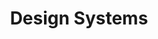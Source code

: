 ---
identification: '385751884'
title: Design Systems
description: 'The Design System initiative seeks  to empower volunteers with the tools, documentation and templates for creating and maintaining a design system for their HfLA projects.  As Hack for LA continues to scale it has become more essential to create consistent documentation and standards for design deliverables. 
<br /><br />
A Design System is a single source of truth for a website’s designers and developers– a collection of reusable components, styles, and code guided by clear standards and documentation. Design systems are now an industry standard used by the website teams of most major companies.'
# card image should be 600px wide x 400px high
image: /assets/images/projects/design-systems.jpg
alt: 'Hack for LA logo and the title of the project, Design Systems'
# hero image should be 1500px wide x 700px high
image-hero: /assets/images/projects/design-systems-hero.jpg
alt-hero: 'Design Systems hero background'
leadership:
  - name: Hana Stevenson
    role: Product Manager
    links:
      slack: 'https://hackforla.slack.com/team/DJ32EQPSL'
      github: 'https://github.com/hanastevenson'
    picture: 'https://avatars.githubusercontent.com/hanastevenson'
  - name: Nasim Biglari
    role: Research Lead
    links:
      slack: 'https://hackforla.slack.com/team/U01N30TK76W'
      github: 'https://github.com/nasimbiglari'
    picture: 'https://avatars.githubusercontent.com/nasimbiglari'
  - name: Ryan Curtis
    role: UX/UI Lead
    links:
      slack: 'https://hackforla.slack.com/team/U01UPE4RNHZ'
      github: 'https://github.com/rcurtis2'
    picture: 'https://avatars.githubusercontent.com/rcurtis2'
  - name: Anh Hoang
    role: UX/UI Designer
    links:
      slack: 'https://hackforla.slack.com/team/U025DUAKAPK'
      github: 'https://github.com/ahoang94'
    picture: 'https://avatars.githubusercontent.com/ahoang94'
  - name: Jeanette Renema
    role: UX Researcher
    links:
      slack: 'https://hackforla.slack.com/team/U02HE00UDQS'
      github: 'https://github.com/JeannyRen'
    picture: 'https://avatars.githubusercontent.com/JeannyRen'
  - name: Anthony Navarro-Liu
    role: UX Researcher
    links:
      slack: 'https://hackforla.slack.com/team/U02H764K6D8'
      github: 'https://github.com/navarroliuanthony'
    picture: 'https://avatars.githubusercontent.com/navarroliuanthony'
  - name: Anna Knutson
    role: UX Researcher
    links:
      slack: 'https://hackforla.slack.com/team/U02HDMN9JD9'
      github: 'https://github.com/avknutson'
    picture: 'https://avatars.githubusercontent.com/avknutson'
  - name: Bernard Adesina
    role: UX/UI Designer
    links:
      slack: 'https://hackforla.slack.com/team/U01FAP6GL23'
      github: 'https://github.com/AdesinaBernard'
    picture: 'https://avatars.githubusercontent.com/AdesinaBernard'
  - name: Anastasia Nekrasova
    role: UX/UI Designer
    links:
      slack: 'https://hackforla.slack.com/team/U028E4B7JSC'
      github: 'https://github.com/anekkk'
    picture: 'https://avatars.githubusercontent.com/anekkk'
links: 
  - name: GitHub
    url: 'https://github.com/hackforla/design-systems'
  - name: Slack
    url: 'https://hackforla.slack.com/archives/CH2U1CB9Q'
  - name: Wiki
    url: 'https://github.com/hackforla/design-systems/wiki'
  - name: Overview
    url: https://github.com/hackforla/product-management/blob/master/project-one-sheets/Design-Systems-One-Sheet.pdf
looking:
technologies: 
location: 
  - Remote
partner:
tools: 
program-area:
  - Civic Tech Infrastructure
status: Active 
visible: true
# If the project should not have a project homepage for any given reason, add the following line (uncommented):
# project-homepage: false
# For completed projects. Uncomment and add contact info if provided
# completed-contact:
---